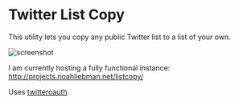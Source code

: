 # Twitter List Copy

This utility lets you copy any public Twitter list to a list of your own.

![screenshot](https://dl.dropboxusercontent.com/s/l3dp2ma8yqyeib4/screenshot.png)

I am currently hosting a fully functional instance: http://projects.noahliebman.net/listcopy/

Uses [twitteroauth](http://github.com/abraham/twitteroauth).
